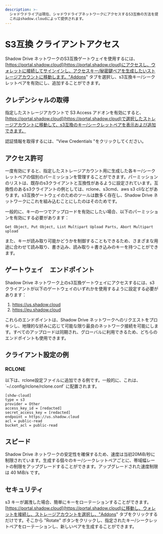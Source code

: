 ```yaml
---
description: >-
  シャドウドライブは現在、シャドウドライブネットワークにアクセスするS3互換の方法を提供しています。
  これはshadow.cloudによって提供されます。
---
```


# S3互換 クライアントアクセス

Shadow Drive ネットワークのS3互換ゲートウェイを使用するには、[https://portal.shadow.cloud](https://portal.shadow.cloud)にアクセスし、ウォレットに接続してサインインし、アクセスキー/秘密鍵ペアを生成したいストレージアカウントに移動します。"Addons" タブを選択し、s3互換キー/シークレットペアを有効にし、追加することができます。

## クレデンシャルの取得

指定したストレージアカウントで S3 Access アドオンを有効にすると、[https://portal.shadow.cloud](https://portal.shadow.cloud)で選択したストレージアカウントに移動して、s3互換のキー/シークレットペアを表示および追加できます。

認証情報を取得するには、"View Credentials "をクリックしてください。

## アクセス許可

一度有効にすると、指定したストレージアカウント用に生成した各キー/シークレットペアの個別のパーミッションを管理することができます。パーミッションのリストは、既存のs3クライアントと互換性があるように設定されています。互換性のあるs3クライアントの例としては、rclone、s3cmd、aws s3 cliなどがあります。s3互換ゲートウェイのためのツールは数多く存在し、Shadow Drive ネットワークにこれを組み込むことにしたのはそのためです。

一般的に、キーの一つでアップロードを有効にしたい場合、以下のパーミッションを有効にする必要があります：

```
Get Object, Put Object, List Multipart Upload Parts, Abort Multipart upload
```

また、キーが読み取り可能かどうかを制御することもできるため、さまざまな用途に合わせて読み取り、書き込み、読み取り＋書き込みのキーを持つことができます。

## ゲートウェイ　エンドポイント

Shadow Drive ネットワーク上のs3互換ゲートウェイにアクセスするには、s3クライアントが以下のゲートウェイのいずれかを使用するように設定する必要があります：

1. https://us.shadow.cloud
2. https://eu.shadow.cloud

これらのエンドポイントは、Shadow Drive ネットワークへのリクエストをプロキシし、地理的な好みに応じて可能な限り最良のネットワーク接続を可能にします。すべてのアップロードは同期され、グローバルに利用できるため、どちらのエンドポイントも使用できます。

## クライアント設定の例

### RCLONE

以下は、rclone設定ファイルに追加できる例です。一般的に、これは、\`\~/.config/rclone/rclone.conf\` に配置されます。

```
[shdw-cloud]
type = s3
provider = Other
access_key_id = [redacted]
secret_access_key = [redacted]
endpoint = https://us.shadow.cloud
acl = public-read
bucket_acl = public-read
```

## スピード

Shadow Drive ネットワークの安定性を確保するため、速度は当初20MiB/秒に制限されています。生成する個々のキー/シークレットペアごとに、帯域幅レートの制限をアップグレードすることができます。アップグレードされた速度制限は 40 MiB/s です。

## セキュリティ

s3 キーが漏洩した場合、簡単にキーをローテーションすることができます。[https://portal.shadow.cloud](https://portal.shadow.cloud)に移動し、ウォレットを接続し、ストレージアカウントを選択し、"Addons" タブをクリックするだけです。そこから "Rotate" ボタンをクリックし、指定されたキー/シークレットペアをローテーションし、新しいペアを生成することができます。
